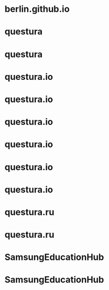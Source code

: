 # berlin.github.io
# questura
# questura
# questura.io
# questura.io
# questura.io
# questura.io
# questura.io
# questura.io
# questura.ru
# questura.ru
# SamsungEducationHub
# SamsungEducationHub
